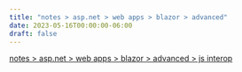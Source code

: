```yaml
---
title: "notes > asp.net > web apps > blazor > advanced"
date: 2023-05-16T00:00:00-06:00
draft: false
---
```


[notes > asp.net > web apps > blazor > advanced > js interop](js-interop.md)  
